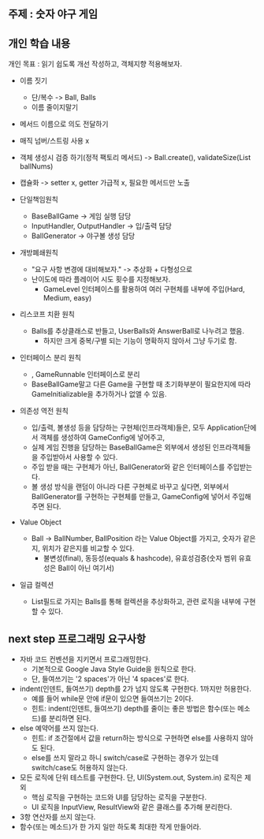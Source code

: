 ##  주제 : 숫자 야구 게임

## 개인 학습 내용
개인 목표 : 읽기 쉽도록 개선 작성하고, 객체지향 적용해보자.

- 이름 짓기
   - 단/복수 -> Ball, Balls
   - 이름 줄이지말기
- 메서드 이름으로 의도 전달하기
- 매직 넘버/스트링 사용 x
- 객체 생성시 검증 하기(정적 팩토리 메서드) -> Ball.create(), validateSize(List<Integer> ballNums)
- 캡슐화 -> setter x, getter 가급적 x, 필요한 메서드만 노출


- 단일책임원칙
  - BaseBallGame -> 게임 실행 담당
  - InputHandler, OutputHandler -> 입/출력 담당
  - BallGenerator -> 야구볼 생성 담당
- 개방폐쇄원칙
  - "요구 사항 변경에 대비해보자." -> 추상화 + 다형성으로
  - 난이도에 따라 플레이어 시도 횟수를 지정해보자.
    - GameLevel 인터페이스를 활용하여 여러 구현체를 내부에 주입(Hard, Medium, easy)
- 리스코프 치환 원칙
  - Balls를 추상클래스로 반들고, UserBalls와 AnswerBall로 나누려고 했음.
    - 하지만 크게 중복/구별 되는 기능이 명확하지 않아서 그냥 두기로 함.
- 인터페이스 분리 원칙
  - , GameRunnable 인터페이스로 분리
  - BaseBallGame말고 다른 Game을 구현할 때 초기화부분이 필요한지에 따라 GameInitializable을 추가하거나 없앨 수 있음.
- 의존성 역전 원칙
  - 입/출력, 볼생성 등을 담당하는 구현체(인프라객체)들은, 모두 Application단에서 객체를 생성하여 GameConfig에 넣어주고,
  - 실제 게임 진행을 담당하는 BaseBallGame은 외부에서 생성된 인프라객체들을 주입받아서 사용할 수 있다.
  - 주입 받을 때는 구현체가 아닌, BallGenerator와 같은 인터페이스를 주입받는다.
  - 볼 생성 방식을 랜덤이 아니라 다른 구현체로 바꾸고 싶다면, 외부에서 BallGenerator를 구현하는 구현체를 만들고, GameConfig에 넣어서 주입해주면 된다.

- Value Object
  - Ball -> BallNumber, BallPosition 라는 Value Object를 가지고, 숫자가 같은지, 위치가 같은지를 비교할 수 있다.
    - 불변성(final), 동등성(equals & hashcode), 유효성검증(숫자 범위 유효성은 Ball이 아닌 여기서)
- 일급 컬렉션
  - List<Ball>필드로 가지는 Balls를 통해 컬렉션을 추상화하고, 관련 로직을 내부에 구현할 수 있다.



## next step 프로그래밍 요구사항
- 자바 코드 컨벤션을 지키면서 프로그래밍한다.
  - 기본적으로 Google Java Style Guide을 원칙으로 한다.
  - 단, 들여쓰기는 '2 spaces'가 아닌 '4 spaces'로 한다.
- indent(인덴트, 들여쓰기) depth를 2가 넘지 않도록 구현한다. 1까지만 허용한다.
  - 예를 들어 while문 안에 if문이 있으면 들여쓰기는 2이다.
  - 힌트: indent(인덴트, 들여쓰기) depth를 줄이는 좋은 방법은 함수(또는 메소드)를 분리하면 된다.
- else 예약어를 쓰지 않는다.
  - 힌트: if 조건절에서 값을 return하는 방식으로 구현하면 else를 사용하지 않아도 된다.
  - else를 쓰지 말라고 하니 switch/case로 구현하는 경우가 있는데 switch/case도 허용하지 않는다.
- 모든 로직에 단위 테스트를 구현한다. 단, UI(System.out, System.in) 로직은 제외
  - 핵심 로직을 구현하는 코드와 UI를 담당하는 로직을 구분한다.
  - UI 로직을 InputView, ResultView와 같은 클래스를 추가해 분리한다.
- 3항 연산자를 쓰지 않는다.
- 함수(또는 메소드)가 한 가지 일만 하도록 최대한 작게 만들어라.
